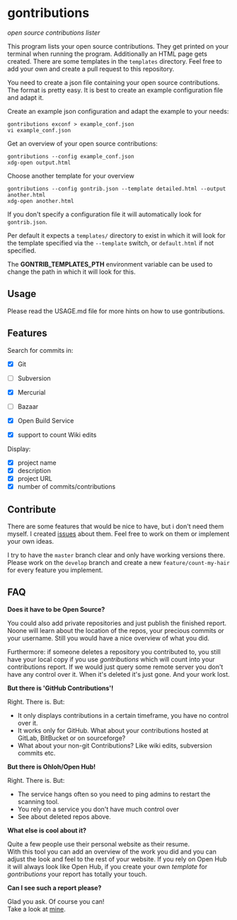 # gontributions

*open source contributions lister*

This program lists your open source contributions.
They get printed on your terminal when running the program.
Additionally an HTML page gets created. There are some templates in the `templates` directory. Feel free to add your own and create a pull request to this repository.

You need to create a json file containing your open source contributions. The format is pretty easy. It is best to create an example configuration file and adapt it.

Create an example json configuration and adapt the example to your needs:

```
gontributions exconf > example_conf.json
vi example_conf.json
```

Get an overview of your open source contributions:

```
gontributions --config example_conf.json
xdg-open output.html
```

Choose another template for your overview

```
gontributions --config gontrib.json --template detailed.html --output another.html
xdg-open another.html
```

If you don't specify a configuration file it will automatically look for `gontrib.json`.

Per default it expects a `templates/` directory to exist in which it will look for the template specified via the `--template` switch, or `default.html` if not specified.

The **GONTRIB_TEMPLATES_PTH** environment variable can be used to change the path in which it will look for this.

## Usage
Please read the USAGE.md file for more hints on how to use gontributions.

## Features
Search for commits in:
- [x] Git
- [ ] Subversion
- [x] Mercurial
- [ ] Bazaar
- [x] Open Build Service

- [x] support to count Wiki edits

Display:
- [x] project name
- [x] description
- [x] project URL
- [x] number of commits/contributions

## Contribute
There are some features that would be nice to have, but i don't need them myself. I created [issues](https://github.com/jubalh/gontributions/issues) about them.
Feel free to work on them or implement your own ideas.

I try to have the `master` branch clear and only have working versions there. Please work on the `develop` branch and create a new `feature/count-my-hair` for every feature you implement.

## FAQ
**Does it have to be Open Source?**

You could also add private repositories and just publish the finished report. Noone will learn about the location of the repos, your precious commits or your username. Still you would have a nice overview of what you did.

Furthermore: if someone deletes a repository you contributed to, you still have your local copy if you use *gontributions* which will count into your contributions report. If we would just query some remote server you don't have any control over it. When it's deleted it's just gone. And your work lost.

**But there is 'GitHub Contributions'!**

Right. There is. But:

- It only displays contributions in a certain timeframe, you have no control over it.
- It works only for GitHub. What about your contributions hosted at GitLab, BitBucket or on sourceforge?
- What about your non-git Contributions? Like wiki edits, subversion commits etc.

**But there is Ohloh/Open Hub!**

Right. There is. But:

- The service hangs often so you need to ping admins to restart the scanning tool.
- You rely on a service you don't have much control over
- See about deleted repos above.

**What else is cool about it?**

Quite a few people use their personal website as their resume.  
With this tool you can add an overview of the work you did and you can adjust the look and feel to the rest of your website.
If you rely on Open Hub it will always look like Open Hub, if you create your own *template* for *gontributions* your report has totally your touch.

**Can I see such a report please?**

Glad you ask. Of course you can!  
Take a look at [mine](http://iodoru.org/gontrib.html).
